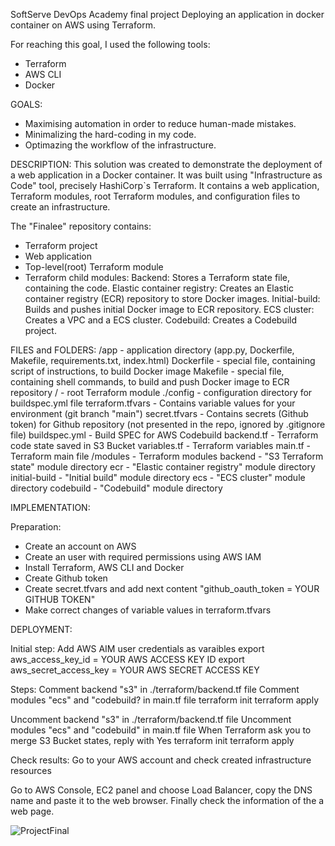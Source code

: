 SoftServe DevOps Academy final project
Deploying an application in docker container on AWS using Terraform.

For reaching this goal, I used the following tools:

- Terraform
- AWS CLI
- Docker

GOALS:
- Maximising automation in order to reduce human-made mistakes.
- Minimalizing the hard-coding in my code. 
- Optimazing the workflow of the infrastructure.

DESCRIPTION:
This solution was created to demonstrate the deployment of a web application in a Docker container.
It was built using "Infrastructure as Code" tool, precisely HashiCorp`s Terraform.
It contains a web application, Terraform modules, root Terraform modules, and configuration files to create an infrastructure.

The "Finalee" repository contains:

- Terraform project
- Web application
- Top-level(root) Terraform module
- Terraform child modules: 
  Backend: Stores a Terraform state file, containing the code.
  Elastic container registry: Creates an Elastic container registry (ECR) repository to store Docker images.
  Initial-build: Builds and pushes initial Docker image to ECR repository.
  ECS cluster: Creates a VPC and a ECS cluster.
  Codebuild: Creates a Codebuild project.
 
 
 FILES and FOLDERS:
/app - application directory (app.py, Dockerfile, Makefile, requirements.txt, index.html)
Dockerfile - special file, containing script of instructions, to build Docker image
Makefile - special file, containing shell commands, to build and push Docker image to ECR repository
/ - root Terraform module
./config - configuration directory for buildspec.yml file
terraform.tfvars - Contains variable values for your environment (git branch "main")
secret.tfvars - Contains secrets (Github token) for Github repository (not presented in the repo, ignored by .gitignore file)
buildspec.yml - Build SPEC for AWS Codebuild
backend.tf - Terraform code state saved in S3 Bucket
variables.tf - Terraform variables
main.tf - Terraform main file
/modules - Terraform modules
backend - "S3 Terraform state" module directory
ecr - "Elastic container registry" module directory
initial-build - "Initial build" module directory
ecs - "ECS cluster" module directory
codebuild - "Codebuild" module directory

IMPLEMENTATION:

Preparation:
- Create an account on AWS
- Create an user with required permissions using AWS IAM
- Install Terraform, AWS CLI and Docker
- Create Github token
- Create secret.tfvars and add next content "github_oauth_token = YOUR GITHUB TOKEN"
- Make correct changes of variable values in terraform.tfvars

DEPLOYMENT:

Initial step:
Add AWS AIM user credentials as varaibles
export aws_access_key_id = YOUR AWS ACCESS KEY ID
export aws_secret_access_key = YOUR AWS SECRET ACCESS KEY

Steps:
Comment backend "s3" in ./terraform/backend.tf file
Comment modules "ecs" and "codebuild? in main.tf file
terraform init
terraform apply 

Uncomment backend "s3" in ./terraform/backend.tf file
Uncomment modules "ecs" and "codebuild" in main.tf file
When Terraform ask you to merge S3 Bucket states, reply with Yes
terraform init
terraform apply

Check results:
Go to your AWS account and check created infrastructure resources

Go to AWS Console, EC2 panel and choose Load Balancer, copy the DNS name and paste it to the web browser. Finally check the information of the a web page.

![ProjectFinal](https://user-images.githubusercontent.com/106818714/217793761-91d3f220-8525-4dac-a53e-fc8846807bd7.png)
